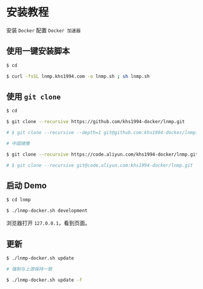 # 安装教程

安装 `Docker` 配置 `Docker 加速器`

## 使用一键安装脚本

```bash
$ cd

$ curl -fsSL lnmp.khs1994.com -o lnmp.sh ; sh lnmp.sh
```

## 使用 `git clone`

```bash
$ cd

$ git clone --recursive https://github.com/khs1994-docker/lnmp.git

# $ git clone --recursive --depth=1 git@github.com:khs1994-docker/lnmp.git

# 中国镜像

$ git clone --recursive https://code.aliyun.com/khs1994-docker/lnmp.git

# $ git clone --recursive git@code.aliyun.com:khs1994-docker/lnmp.git
```

## 启动 Demo

```bash
$ cd lnmp

$ ./lnmp-docker.sh development
```

浏览器打开 `127.0.0.1`，看到页面。

## 更新

```bash
$ ./lnmp-docker.sh update

# 强制与上游保持一致

$ ./lnmp-docker.sh update -f
```
